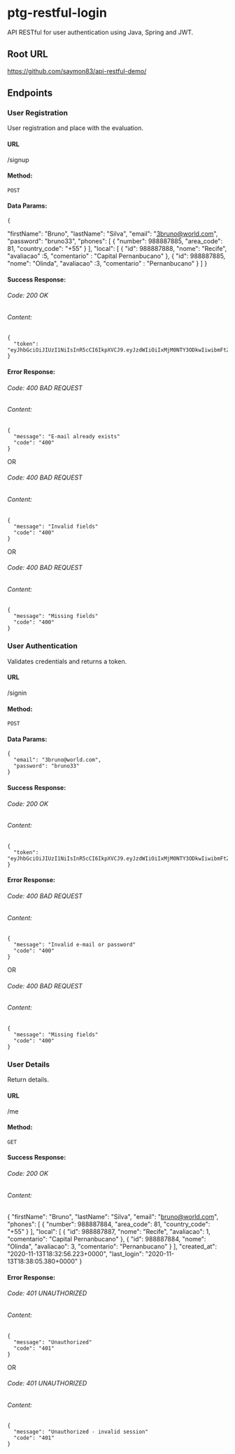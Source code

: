 # ptg-restful-login

API RESTful for user authentication using Java, Spring and JWT.

## Root URL

https://github.com/saymon83/api-restful-demo/

## Endpoints

### User Registration


User registration and place with the evaluation.

#### URL

/signup

#### Method:

  `POST`

#### Data Params:

    {
  "firstName": "Bruno",
  "lastName": "Silva",
  "email": "3bruno@world.com",
  "password": "bruno33",
  "phones": [
    {
      "number": 988887885,
      "area_code": 81,
      "country_code": "+55"
    }
  ],
  "local": [
    {
      "id": 988887888,
      "nome": "Recife",
	  "avaliacao" :5,
	  "comentario" : "Capital Pernanbucano"
    },
    {
      "id": 988887885,
      "nome": "Olinda",
	  "avaliacao" :3,
	  "comentario" : "Pernanbucano"
    }
  ]
}

#### Success Response:

###### Code: 200 OK

###### Content:

    {
      "token": "eyJhbGciOiJIUzI1NiIsInR5cCI6IkpXVCJ9.eyJzdWIiOiIxMjM0NTY3ODkwIiwibmFtZSI6IkpvaG4gRG9lIiwiaWF0IjoxNTE2MjM5MDIyfQ.SflKxwRJSMeKKF2QT4fwpMeJf36POk6yJV_adQssw5c"
    }

#### Error Response:

###### Code: 400 BAD REQUEST

###### Content:

    {
      "message": "E-mail already exists"
      "code": "400"
    }

OR

###### Code: 400 BAD REQUEST

###### Content:

    {
      "message": "Invalid fields"
      "code": "400"
    }
    
OR

###### Code: 400 BAD REQUEST

###### Content:

    {
      "message": "Missing fields"
      "code": "400"
    }

### User Authentication
Validates credentials and returns a token.


#### URL

/signin

#### Method:

  `POST`

#### Data Params:

    {
      "email": "3bruno@world.com",
      "password": "bruno33"
    }

#### Success Response:

###### Code: 200 OK

###### Content:

    {
      "token": "eyJhbGciOiJIUzI1NiIsInR5cCI6IkpXVCJ9.eyJzdWIiOiIxMjM0NTY3ODkwIiwibmFtZSI6IkpvaG4gRG9lIiwiaWF0IjoxNTE2MjM5MDIyfQ.SflKxwRJSMeKKF2QT4fwpMeJf36POk6yJV_adQssw5c"
    }

#### Error Response:

###### Code: 400 BAD REQUEST

###### Content:

    {
      "message": "Invalid e-mail or password"
      "code": "400"
    }

OR

###### Code: 400 BAD REQUEST

###### Content:

    {
      "message": "Missing fields"
      "code": "400"
    }

### User Details


Return details.

#### URL

/me

#### Method:

  `GET`

#### Success Response:

###### Code: 200 OK

###### Content:

   {
    "firstName": "Bruno",
    "lastName": "Silva",
    "email": "bruno@world.com",
    "phones": [
        {
            "number": 988887884,
            "area_code": 81,
            "country_code": "+55"
        }
    ],
    "local": [
        {
            "id": 988887887,
            "nome": "Recife",
            "avaliacao": 1,
            "comentario": "Capital Pernanbucano"
        },
        {
            "id": 988887884,
            "nome": "Olinda",
            "avaliacao": 3,
            "comentario": "Pernanbucano"
        }
    ],
    "created_at": "2020-11-13T18:32:56.223+0000",
    "last_login": "2020-11-13T18:38:05.380+0000"
}

#### Error Response:

###### Code: 401 UNAUTHORIZED

###### Content:

    {
      "message": "Unauthorized"
      "code": "401"
    }

OR

###### Code: 401 UNAUTHORIZED

###### Content:

    {
      "message": "Unauthorized - invalid session"
      "code": "401"
    }
